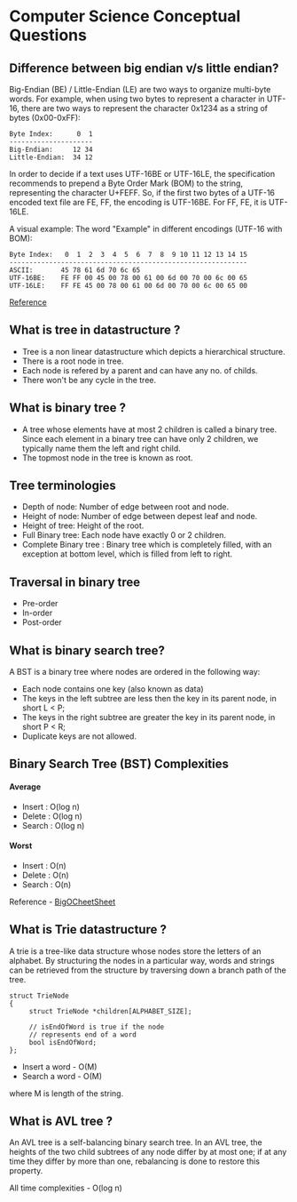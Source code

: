 # Computer Science Conceptual Questions

## Difference between big endian v/s little endian? 
Big-Endian (BE) / Little-Endian (LE) are two ways to organize multi-byte words. For example, when using two bytes to represent a character in UTF-16, there are two ways to represent the character 0x1234 as a string of bytes (0x00-0xFF):
```
Byte Index:      0  1
---------------------
Big-Endian:     12 34
Little-Endian:  34 12
```

In order to decide if a text uses UTF-16BE or UTF-16LE, the specification recommends to prepend a Byte Order Mark (BOM) to the string, representing the character U+FEFF. So, if the first two bytes of a UTF-16 encoded text file are FE, FF, the encoding is UTF-16BE. For FF, FE, it is UTF-16LE.

A visual example: The word "Example" in different encodings (UTF-16 with BOM):
```
Byte Index:   0  1  2  3  4  5  6  7  8  9 10 11 12 13 14 15
------------------------------------------------------------
ASCII:       45 78 61 6d 70 6c 65
UTF-16BE:    FE FF 00 45 00 78 00 61 00 6d 00 70 00 6c 00 65
UTF-16LE:    FF FE 45 00 78 00 61 00 6d 00 70 00 6c 00 65 00
```
[Reference](https://stackoverflow.com/questions/701624/difference-between-big-endian-and-little-endian-byte-order)

## What is tree in datastructure ?
- Tree is a non linear datastructure which depicts a hierarchical structure. 
- There is a root node in tree. 
- Each node is refered by a parent and can have any no. of childs. 
- There won't be any cycle in the tree. 

## What is binary tree ?
- A tree whose elements have at most 2 children is called a binary tree. Since each element in a binary tree can have only 2 children, we typically name them the left and right child.
- The topmost node in the tree is known as root. 

## Tree terminologies
- Depth of node: Number of edge between root and node. 
- Height of node: Number of edge between depest leaf and node.
- Height of tree: Height of the root. 
- Full Binary tree: Each node have exactly 0 or 2 children.
- Complete Binary tree : Binary tree which is completely filled, with an exception at bottom level, which is filled from left to right. 

## Traversal in binary tree
- Pre-order 
- In-order
- Post-order

## What is binary search tree?
A BST is a binary tree where nodes are ordered in the following way:
- Each node contains one key (also known as data)
- The keys in the left subtree are less then the key in its parent node, in short L < P;
- The keys in the right subtree are greater the key in its parent node, in short P < R;
- Duplicate keys are not allowed.

## Binary Search Tree (BST) Complexities
#### Average
- Insert : O(log n)
- Delete : O(log n)
- Search : O(log n)

#### Worst
- Insert : O(n)
- Delete : O(n)
- Search : O(n)

Reference - [BigOCheetSheet](http://bigocheatsheet.com/)

## What is Trie datastructure ?
A trie is a tree-like data structure whose nodes store the letters of an alphabet. By structuring the nodes in a particular way, words and strings can be retrieved from the structure by traversing down a branch path of the tree.

```
struct TrieNode
{
     struct TrieNode *children[ALPHABET_SIZE];

     // isEndOfWord is true if the node
     // represents end of a word
     bool isEndOfWord;
};
```

- Insert a word - O(M)
- Search a word - O(M)

where M is length of the string. 

##  What is AVL tree ?
An AVL tree is a self-balancing binary search tree. In an AVL tree, the heights of the two child subtrees of any node differ by at most one; if at any time they differ by more than one, rebalancing is done to restore this property.

All time complexities - O(log n)
